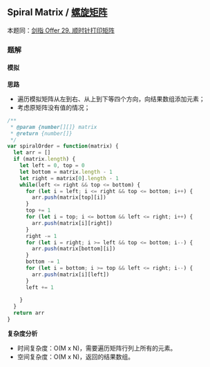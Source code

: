 ## Spiral Matrix / [螺旋矩阵](https://leetcode-cn.com/problems/spiral-matrix/)

本题同：[剑指 Offer 29. 顺时针打印矩阵](https://leetcode-cn.com/problems/shun-shi-zhen-da-yin-ju-zhen-lcof/)

### 题解
#### 模拟
**思路**
+ 遍历模拟矩阵从左到右、从上到下等四个方向，向结果数组添加元素；
+ 考虑原矩阵没有值的情况；

```js
/**
 * @param {number[][]} matrix
 * @return {number[]}
 */
var spiralOrder = function(matrix) {
  let arr = []
  if (matrix.length) {
    let left = 0, top = 0
    let bottom = matrix.length - 1
    let right = matrix[0].length - 1
    while(left <= right && top <= bottom) {
      for (let i = left; i <= right && top <= bottom; i++) {
        arr.push(matrix[top][i])
      }
      top += 1
      for (let i = top; i <= bottom && left <= right; i++) {
        arr.push(matrix[i][right])
      }
      right -= 1
      for (let i = right; i >= left && top <= bottom; i--) {
        arr.push(matrix[bottom][i])
      }
      bottom -= 1
      for (let i = bottom; i >= top && left <= right; i--) {
        arr.push(matrix[i][left])
      }
      left += 1
      
    }
  }
  return arr
}
```

**复杂度分析**
+ 时间复杂度：O(M x N)，需要遍历矩阵行列上所有的元素。
+ 空间复杂度：O(M x N)，返回的结果数组。